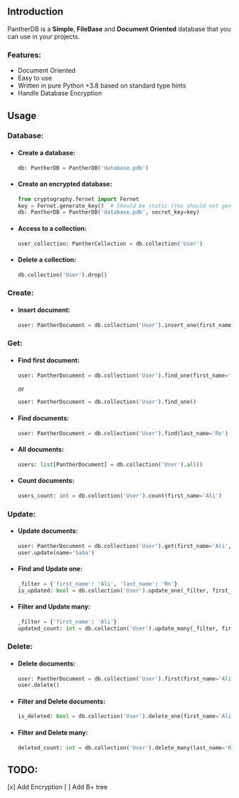 ## Introduction

PantherDB is a <b>Simple</b>, <b>FileBase</b> and <b>Document Oriented</b> database that you can use in your projects.

### Features:
- Document Oriented
- Easy to use
- Written in pure Python +3.8 based on standard type hints
- Handle Database Encryption


## Usage

### Database:
- #### Create a database:
    ```python
    db: PantherDB = PantherDB('database.pdb')
    ```
  
- #### Create an encrypted database:
    ```python
    from cryptography.fernet import Fernet
    key = Fernet.generate_key()  # Should be static (You should not generate new key on every run)
    db: PantherDB = PantherDB('database.pdb', secret_key=key)
    ```

- #### Access to a collection:
    ```python
    user_collection: PantherCollection = db.collection('User')
    ```

- #### Delete a collection:
    ```python
    db.collection('User').drop()
    ```
### Create:
- #### Insert document:
    ```python
    user: PantherDocument = db.collection('User').insert_one(first_name='Ali', last_name='Rn')
    ```

### Get:
- #### Find first document:
    ```python
    user: PantherDocument = db.collection('User').find_one(first_name='Ali', last_name='Rn')
    ```
    or
    ```python
    user: PantherDocument = db.collection('User').find_one()
    ```

- #### Find documents:
    ```python
    user: PantherDocument = db.collection('User').find(last_name='Rn')
    ```

- #### All documents:
    ```python
    users: list[PantherDocument] = db.collection('User').all()
    ```

- #### Count documents:
    ```python
    users_count: int = db.collection('User').count(first_name='Ali')
    ```

### Update:
- #### Update documents:
  ```python
  user: PantherDocument = db.collection('User').get(first_name='Ali', last_name='Rn')
  user.update(name='Saba')
  ```

- #### Find and Update one:
  ```python
  _filter = {'first_name': 'Ali', 'last_name': 'Rn'}
  is_updated: bool = db.collection('User').update_one(_filter, first_name='Saba')
  ```

- #### Filter and Update many:
  ```python
  _filter = {'first_name': 'Ali'}
  updated_count: int = db.collection('User').update_many(_filter, first_name='Saba')
  ```
  
### Delete:
- #### Delete documents:
  ```python
  user: PantherDocument = db.collection('User').first(first_name='Ali', last_name='Rn')
  user.delete()
  ```

- #### Filter and Delete documents:
  ```python
  is_deleted: bool = db.collection('User').delete_one(first_name='Ali', last_name='Rn')
  ```

- #### Filter and Delete many:
  ```python
  deleted_count: int = db.collection('User').delete_many(last_name='Rn')
  ```
  
## TODO:
[x] Add Encryption
[ ] Add B+ tree

